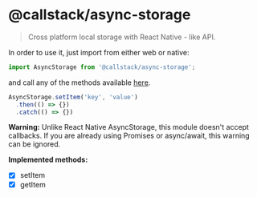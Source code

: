 @callstack/async-storage
==================================

> Cross platform local storage with React Native - like API.

In order to use it, just import from either web or native:

```js
import AsyncStorage from '@callstack/async-storage';
```

and call any of the methods available [here](https://facebook.github.io/react-native/docs/asyncstorage.html).

```js
AsyncStorage.setItem('key', 'value')
  .then(() => {})
  .catch(() => {})
```

**Warning:** Unlike React Native AsyncStorage, this module doesn't accept callbacks. If you are already using Promises or async/await, this warning can be ignored.

**Implemented methods:**
- [x] setItem
- [x] getItem
